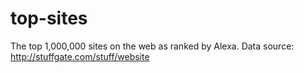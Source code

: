 # top-sites
The top 1,000,000 sites on the web as ranked by Alexa. Data source: http://stuffgate.com/stuff/website
